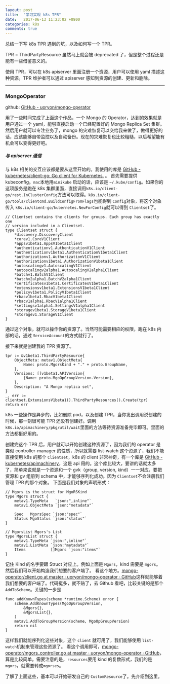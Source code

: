 ```yaml
---
layout: post
title:  "学习实现 k8s TPR"
date:   2017-06-13 11:23:02 +0800
categories: k8s
comments: true
---
```


总结一下写 k8s TPR 遇到的坑，以及如何写一个 TPR。

TPR = ThirdPartyResource 虽然马上就会被 deprecated 了，但是整个过程还是能有一些借鉴意义的。

使用 TPR，可以在 k8s apiserver 里面注册一个资源，用户可以使用 yaml 描述这种资源。TPR 维护者可以通过 apiserver 感知到资源的创建、更新和删除。
<!--more-->
- - - -

### MongoOperator
github: [GitHub - uoryon/mongo-operator](https://github.com/uoryon/mongo-operator)

用了一些时间完成了上面这个作品，一个 Mongo 的 Operator，达到的效果就是用户通过一个 yaml，能够直接启动一个已经配置好的 Mongo Replica Set 集群。然后用户就可以专注业务了，mongo 的灾难恢复可以交给我来做了，做得更好的话，应该能够自带监控以及自动备份。现在的灾难恢复也比较粗糙，以后希望能有机会可以变得更好吧。

##### 与 apiserver 通信
与 k8s 相关的交互应该都是要从这里开始的。我使用的库是 [GitHub - kubernetes/client-go: Go client for Kubernetes.](https://github.com/kubernetes/client-go) 。
首先需要提供 kubeconfig。`mac`本地用`minikube` 启动的话，应该是 `~/.kube/config`。如果你的这项服务是跑在 k8s 集群里面，直接调用`k8s.io/client-go/rest.InClusterConfig`方法可以取得。`k8s.io/client-go/tools/clientcmd.BuildConfigFromFlags`也能得到 `Config`对象，将这个对象传入 `k8s.io/client-go/kubernetes.NewForConfig`就可以得到 `Clientset`了。
```
// Clientset contains the clients for groups. Each group has exactly one
// version included in a Clientset.
type Clientset struct {
	*discovery.DiscoveryClient
	*corev1.CoreV1Client
	*appsv1beta1.AppsV1beta1Client
	*authenticationv1.AuthenticationV1Client
	*authenticationv1beta1.AuthenticationV1beta1Client
	*authorizationv1.AuthorizationV1Client
	*authorizationv1beta1.AuthorizationV1beta1Client
	*autoscalingv1.AutoscalingV1Client
	*autoscalingv2alpha1.AutoscalingV2alpha1Client
	*batchv1.BatchV1Client
	*batchv2alpha1.BatchV2alpha1Client
	*certificatesv1beta1.CertificatesV1beta1Client
	*extensionsv1beta1.ExtensionsV1beta1Client
	*policyv1beta1.PolicyV1beta1Client
	*rbacv1beta1.RbacV1beta1Client
	*rbacv1alpha1.RbacV1alpha1Client
	*settingsv1alpha1.SettingsV1alpha1Client
	*storagev1beta1.StorageV1beta1Client
	*storagev1.StorageV1Client
}
```

通过这个对象，就可以操作你的资源了。当然可能需要相应的权限，跑在 k8s 内部的话，通过 `ServiceAccount`的方式就行了。

接下来就是创建我的 TPR 资源了。
```
tpr := &v1beta1.ThirdPartyResource{
	ObjectMeta: metav1.ObjectMeta{
		Name: proto.MgorsKind + "." + proto.GroupName,
	},
	Versions: []v1beta1.APIVersion{
		{Name: proto.MgoOpGroupVersion.Version},
	},
	Description: "A Mongo replica set",
}
_, err := clientset.ExtensionsV1beta1().ThirdPartyResources().Create(tpr)
return err
```
k8s 一些操作是异步的，比如删除 pod，以及创建 TPR，当你发出调用说创建的时候，那一刻很可能 TPR 还没有创建好。调用 `k8s.io/apimachinery/pkg/util/wait`里面的方法等待资源准备完毕即可。里面的方法都挺好用的。

创建完这个 TPR 后，用户就可以开始创建这种资源了，因为我们的 operator 是类似 controller-manager 的性质，所以就需要 list-watch 这个资源了，我们不能直接使用 k8s 的那个 `Clientset`，k8s 的 client 非常神奇，有一个库是 [GitHub - kubernetes/apimachinery](https://github.com/kubernetes/apimachinery)，这是 api 用的。这个库比较大，要讲的话就太多了，简单来说就是一个资源和一个 gvk（group, version, kind）一一对应，要把资源和 gv 组册到 schema 中，才能够序列化成功。因为 `Clientset`不会注册我们管理 TPR 的那个对象。
下面是我们对象的声明形式：
```
// Mgors is the struct for MgoRSKind
type Mgors struct {
	metav1.TypeMeta   `json:",inline"`
	metav1.ObjectMeta `json:"metadata"`

	Spec   MgorsSpec `json:"spec"`
	Status MgoStatus `json:"status"`
}

// MgorsList Mgors's List
type MgorsList struct {
	metav1.TypeMeta `json:",inline"`
	metav1.ListMeta `json:"metadata"`
	Items           []Mgors `json:"items"`
}
```
记住 Kind 的名字要跟 Struct 对应上。例如上面是 `Mgors`，kind 需要是 `mgors`。然后我们可以开始构造我们想要的客户端了。
看这个地方。[mongo-operator/client.go at master · uoryon/mongo-operator · GitHub](https://github.com/uoryon/mongo-operator/blob/master/pkg/client/client.go#L70)这样就能够着我们想要的客户端了。代码挺多，就不贴了，去 Github 看吧，比较关键的是那个 `AddToScheme`。关键的一步是
```
func addKnownTypes(scheme *runtime.Scheme) error {
	scheme.AddKnownTypes(MgoOpGroupVersion,
		&Mgors{},
		&MgorsList{},
	)
	metav1.AddToGroupVersion(scheme, MgoOpGroupVersion)
	return nil
}
```
这样我们就能序列化这些对象，这个 `client` 就可用了，我们能够使用 `list-watch`机制来管理这些资源了。
看这个调用即可，[mongo-operator/mgors_controller.go at master · uoryon/mongo-operator · GitHub](https://github.com/uoryon/mongo-operator/blob/master/pkg/controller/mgors_controller.go#L43)，算是比较简单。需要注意的是，`resources`要用 kind 的复数形式，我们的是 `mgors`，就需要转成`mgorses`。

了解了上面这些，基本可以开始研发自己的 `CustomResource`了。先介绍到这里。
